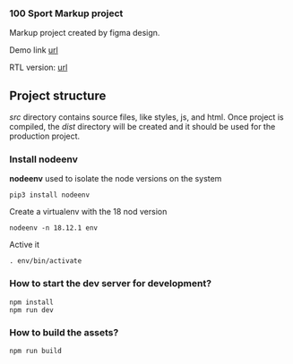 ### 100 Sport Markup project ###

Markup project created by figma design.

Demo link [url](https://dubisoft-solutions.github.io/100-sport-page/ "Demo project link")

RTL version: [url](https://dubisoft-solutions.github.io/100-sport-page/?rtl=true "Demo rtl project link")

## Project structure ##

*src* directory contains source files, like styles, js, and html. Once project is compiled, the *dist* directory will be created and it should be used for the production project.

### Install nodeenv ###

**nodeenv** used to isolate the node versions on the system 

    pip3 install nodeenv

Create a virtualenv with the 18 nod version

    nodeenv -n 18.12.1 env

Active it 

    . env/bin/activate

### How to start the dev server for development? ###

    npm install
    npm run dev


### How to build the assets? ###

    npm run build

